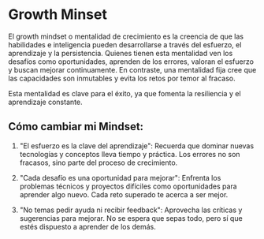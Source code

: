 # Growth Minset

El growth mindset o mentalidad de crecimiento es la creencia de que las habilidades e inteligencia pueden desarrollarse a través del esfuerzo, el aprendizaje y la persistencia. Quienes tienen esta mentalidad ven los desafíos como oportunidades, aprenden de los errores, valoran el esfuerzo y buscan mejorar continuamente. En contraste, una mentalidad fija cree que las capacidades son inmutables y evita los retos por temor al fracaso.

Esta mentalidad es clave para el éxito, ya que fomenta la resiliencia y el aprendizaje constante.

## Cómo cambiar mi Mindset:

1. "El esfuerzo es la clave del aprendizaje": Recuerda que dominar nuevas tecnologías y conceptos lleva tiempo y práctica. Los errores no son fracasos, sino parte del proceso de crecimiento.

2. "Cada desafío es una oportunidad para mejorar": Enfrenta los problemas técnicos y proyectos difíciles como oportunidades para aprender algo nuevo. Cada reto superado te acerca a ser mejor.

3. "No temas pedir ayuda ni recibir feedback": Aprovecha las críticas y sugerencias para mejorar. No se espera que sepas todo, pero sí que estés dispuesto a aprender de los demás.

